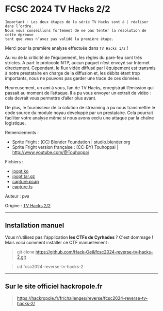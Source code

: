 # FCSC 2024 TV Hacks 2/2

```
Important : Les deux étapes de la série TV Hacks sont à | réaliser dans l’ordre.
Nous vous conseillons fortement de ne pas tenter la résolution de cette épreuve 
tant que vous n’avez pas validé la première étape.
```

Merci pour la première analyse effectuée dans ```TV Hacks 1/2``` !

Au vu de la criticité de l’équipement, les règles du pare-feu sont très strictes. A part le protocole NTP, aucun paquet n’est envoyé sur Internet directement. Cependant, le flux vidéo diffusé par l’équipement est transmis à notre prestataire en charge de la diffusion et, les débits étant trop importants, nous ne pouvons pas garder une trace de ces données.

Heureusement, un ami à vous, fan de TV Hacks, enregistrait l’émission qui passait au moment de l’attaque. Il a pu vous envoyer un extrait de vidéo : cela devrait vous permettre d’aller plus avant.

De plus, le fournisseur de la solution de streaming a pu nous transmettre le code source du module noyau développé par un prestataire. Cela pourrait faciliter votre analyse même si nous avons exclu une attaque par la chaîne logistique.

Remerciements :

- Sprite Fright : (CC) Blender Foundation | studio.blender.org
- Sprite Fright version française : (CC-BY) Touhoppai | http://www.youtube.com/@Touhoppai



Fichiers :
- [ipopt.ko](ipopt.ko)
- [ipopt.tar.gz](ipopt.tar.gz)
- [capture.pcap](capture.pcap)
- [capture.ts](capture.ts)



Auteur : pva

Origine : [TV Hacks 2/2](https://hackropole.fr/fr/challenges/reverse/fcsc2024-reverse-tv-hacks-2/)


-----------


## Installation manuel
Vous n'utilisez pas l'application **les CTFs de Cyrhades** ? C'est dommage !
Mais voici comment installer ce CTF manuellement :

> git clone https://github.com/Hack-Oeil/fcsc2024-reverse-tv-hacks-2.git

> cd fcsc2024-reverse-tv-hacks-2


-----------

## Sur le site officiel hackropole.fr
> https://hackropole.fr/fr/challenges/reverse/fcsc2024-reverse-tv-hacks-2/